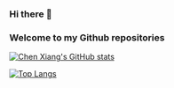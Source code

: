### Hi there 👋
### Welcome to my Github repositories

<!--
**chxiang93/chxiang93** is a ✨ _special_ ✨ repository because its `README.md` (this file) appears on your GitHub profile.

Here are some ideas to get you started:

- 🔭 I’m currently working on ...
- 🌱 I’m currently learning ...
- 👯 I’m looking to collaborate on ...
- 🤔 I’m looking for help with ...
- 💬 Ask me about ...
- 📫 How to reach me: ...
- 😄 Pronouns: ...
- ⚡ Fun fact: ...
-->
[![Chen Xiang's GitHub stats](https://github-readme-stats.vercel.app/api?username=chxiang93&hide=issues,contribs&rank_icon=github)](https://github.com/anuraghazra/github-readme-stats)

[![Top Langs](https://github-readme-stats.vercel.app/api/top-langs/?username=chxiang93&size_weight=0.5&count_weight=0.5)](https://github.com/anuraghazra/github-readme-stats)
